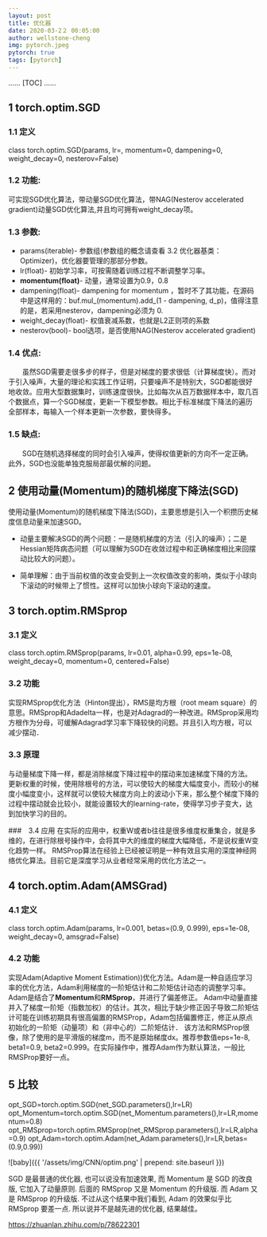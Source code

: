 ```yaml
---
layout: post
title: 优化器
date: 2020-03-2２ 00:05:00
author: wellstone-cheng
img: pytorch.jpeg
pytorch: true
tags: [pytorch]
---
```

……
[TOC]
……
## 1 torch.optim.SGD
### 1.1 定义
class torch.optim.SGD(params, lr=<object object>, momentum=0, dampening=0, weight_decay=0, nesterov=False)

### 1.2 功能:
可实现SGD优化算法，带动量SGD优化算法，带NAG(Nesterov accelerated gradient)动量SGD优化算法,并且均可拥有weight_decay项。

### 1.3 参数:
* params(iterable)- 参数组(参数组的概念请查看 3.2 优化器基类：Optimizer)，优化器要管理的那部分参数。
* lr(float)- 初始学习率，可按需随着训练过程不断调整学习率。
* **momentum(float)**- 动量，通常设置为0.9，0.8
* dampening(float)- dampening for momentum ，暂时不了其功能，在源码中是这样用的：buf.mul_(momentum).add_(1 - dampening, d_p)，值得注意的是，若采用nesterov，dampening必须为 0.
* weight_decay(float)- 权值衰减系数，也就是L2正则项的系数
* nesterov(bool)- bool选项，是否使用NAG(Nesterov accelerated gradient)

### 1.4 优点:
    虽然SGD需要走很多步的样子，但是对梯度的要求很低（计算梯度快）。而对于引入噪声，大量的理论和实践工作证明，只要噪声不是特别大，SGD都能很好地收敛。应用大型数据集时，训练速度很快。比如每次从百万数据样本中，取几百个数据点，算一个SGD梯度，更新一下模型参数。相比于标准梯度下降法的遍历全部样本，每输入一个样本更新一次参数，要快得多。

### 1.5 缺点:
    SGD在随机选择梯度的同时会引入噪声，使得权值更新的方向不一定正确。此外，SGD也没能单独克服局部最优解的问题。
## 2 使用动量(Momentum)的随机梯度下降法(SGD)
使用动量(Momentum)的随机梯度下降法(SGD)，主要思想是引入一个积攒历史梯度信息动量来加速SGD。
* 动量主要解决SGD的两个问题：一是随机梯度的方法（引入的噪声）；二是Hessian矩阵病态问题（可以理解为SGD在收敛过程中和正确梯度相比来回摆动比较大的问题）。

* 简单理解：由于当前权值的改变会受到上一次权值改变的影响，类似于小球向下滚动的时候带上了惯性。这样可以加快小球向下滚动的速度。

## 3 torch.optim.RMSprop
### 3.1 定义
class torch.optim.RMSprop(params, lr=0.01, alpha=0.99, eps=1e-08, weight_decay=0, momentum=0, centered=False)

### 3.2 功能
实现RMSprop优化方法（Hinton提出），RMS是均方根（root meam square）的意思。RMSprop和Adadelta一样，也是对Adagrad的一种改进。RMSprop采用均方根作为分母，可缓解Adagrad学习率下降较快的问题。并且引入均方根，可以减少摆动．

### 3.3 原理
与动量梯度下降一样，都是消除梯度下降过程中的摆动来加速梯度下降的方法。
更新权重的时候，使用除根号的方法，可以使较大的梯度大幅度变小，而较小的梯度小幅度变小，这样就可以使较大梯度方向上的波动小下来，那么整个梯度下降的过程中摆动就会比较小，就能设置较大的learning-rate，使得学习步子变大，达到加快学习的目的。

###　3.4 应用
在实际的应用中，权重W或者b往往是很多维度权重集合，就是多维的，在进行除根号操作中，会将其中大的维度的梯度大幅降低，不是说权重W变化趋势一样。
RMSProp算法在经验上已经被证明是一种有效且实用的深度神经网络优化算法。目前它是深度学习从业者经常采用的优化方法之一。

## 4 torch.optim.Adam(AMSGrad)
### 4.1 定义
class torch.optim.Adam(params, lr=0.001, betas=(0.9, 0.999), eps=1e-08, weight_decay=0, amsgrad=False)

### 4.2 功能
实现Adam(Adaptive Moment Estimation))优化方法。Adam是一种自适应学习率的优化方法，Adam利用梯度的一阶矩估计和二阶矩估计动态的调整学习率。Adam是结合了**Momentum**和**RMSprop**，并进行了偏差修正。
Adam中动量直接并入了梯度一阶矩（指数加权）的估计。其次，相比于缺少修正因子导致二阶矩估计可能在训练初期具有很高偏置的RMSProp，Adam包括偏置修正，修正从原点初始化的一阶矩（动量项）和（非中心的）二阶矩估计．
该方法和RMSProp很像，除了使用的是平滑版的梯度m，而不是原始梯度dx。推荐参数值eps=1e-8, beta1=0.9, beta2=0.999。在实际操作中，推荐Adam作为默认算法，一般比RMSProp要好一点。

## 5 比较
opt_SGD=torch.optim.SGD(net_SGD.parameters(),lr=LR)
opt_Momentum=torch.optim.SGD(net_Momentum.parameters(),lr=LR,momentum=0.8)
opt_RMSprop=torch.optim.RMSprop(net_RMSprop.parameters(),lr=LR,alpha=0.9)
opt_Adam=torch.optim.Adam(net_Adam.parameters(),lr=LR,betas=(0.9,0.99))

![baby]({{ '/assets/img/CNN/optim.png' | prepend: site.baseurl }})

SGD 是最普通的优化器, 也可以说没有加速效果, 而 Momentum 是 SGD 的改良版, 它加入了动量原则. 后面的 RMSprop 又是 Momentum 的升级版. 而 Adam 又是 RMSprop 的升级版. 不过从这个结果中我们看到, Adam 的效果似乎比 RMSprop 要差一点. 所以说并不是越先进的优化器, 结果越佳。

https://zhuanlan.zhihu.com/p/78622301
